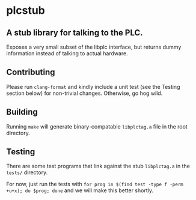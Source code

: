 # plcstub

## A stub library for talking to the PLC.

Exposes a very small subset of the libplc interface, but returns dummy
information instead of talking to actual hardware.

## Contributing

Please run `clang-format` and kindly include a unit test (see the Testing
section below) for non-trivial changes.  Otherwise, go hog wild.

## Building

Running `make` will generate binary-compatable `libplctag.a` file in the root
directory.

## Testing

There are some test programs that link against the stub `libplctag.a` in the 
`tests/` directory.

For now, just run the tests with `for prog in $(find test -type f -perm +u+x); do $prog; done` and we will make this better shortly.
